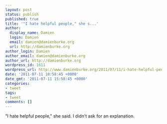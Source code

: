 ```yaml
---
layout: post
status: publish
published: true
title: '"I hate helpful people," she s...'
author:
  display_name: Damien
  login: Damien
  email: damien@damienburke.org
  url: http://damienburke.org
author_login: Damien
author_email: damien@damienburke.org
author_url: http://damienburke.org
wordpress_id: 1611
wordpress_url: http://www.damienburke.org/2011/07/11/i-hate-helpful-people-she-s/
date: '2011-07-11 10:58:45 +0000'
date_gmt: '2011-07-11 15:58:45 +0000'
categories:
- tweet
tags:
- tweet
comments: []
---
```

<p>"I hate helpful people," she said. I didn't ask for an explanation.</p>
